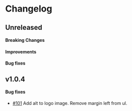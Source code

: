 # Changelog

## Unreleased

#### Breaking Changes
#### Improvements
#### Bug fixes

## v1.0.4

#### Bug fixes

- [#101](https://github.com/mesg-foundation/mesg-components/pull/101) Add alt to logo image. Remove margin left from ul.

